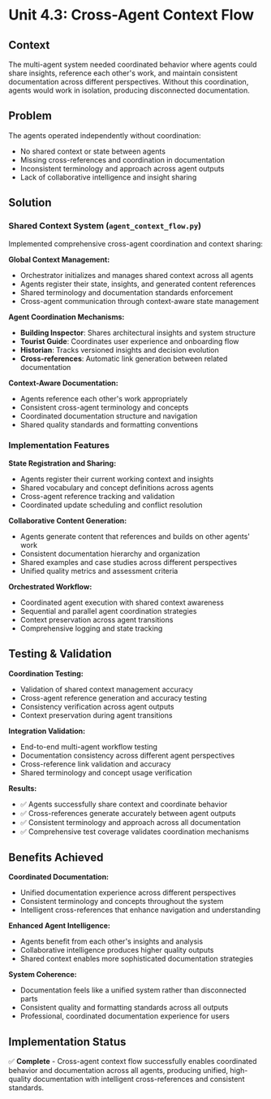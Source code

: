 # Unit 4.3: Cross-Agent Context Flow

## Context

The multi-agent system needed coordinated behavior where agents could share insights, reference each other's work, and maintain consistent documentation across different perspectives. Without this coordination, agents would work in isolation, producing disconnected documentation.

## Problem

The agents operated independently without coordination:
- No shared context or state between agents
- Missing cross-references and coordination in documentation
- Inconsistent terminology and approach across agent outputs
- Lack of collaborative intelligence and insight sharing

## Solution

### Shared Context System (`agent_context_flow.py`)

Implemented comprehensive cross-agent coordination and context sharing:

**Global Context Management:**
- Orchestrator initializes and manages shared context across all agents
- Agents register their state, insights, and generated content references
- Shared terminology and documentation standards enforcement
- Cross-agent communication through context-aware state management

**Agent Coordination Mechanisms:**
- **Building Inspector**: Shares architectural insights and system structure
- **Tourist Guide**: Coordinates user experience and onboarding flow
- **Historian**: Tracks versioned insights and decision evolution
- **Cross-references**: Automatic link generation between related documentation

**Context-Aware Documentation:**
- Agents reference each other's work appropriately
- Consistent cross-agent terminology and concepts
- Coordinated documentation structure and navigation
- Shared quality standards and formatting conventions

### Implementation Features

**State Registration and Sharing:**
- Agents register their current working context and insights
- Shared vocabulary and concept definitions across agents
- Cross-agent reference tracking and validation
- Coordinated update scheduling and conflict resolution

**Collaborative Content Generation:**
- Agents generate content that references and builds on other agents' work
- Consistent documentation hierarchy and organization
- Shared examples and case studies across different perspectives
- Unified quality metrics and assessment criteria

**Orchestrated Workflow:**
- Coordinated agent execution with shared context awareness
- Sequential and parallel agent coordination strategies
- Context preservation across agent transitions
- Comprehensive logging and state tracking

## Testing & Validation

**Coordination Testing:**
- Validation of shared context management accuracy
- Cross-agent reference generation and accuracy testing
- Consistency verification across agent outputs
- Context preservation during agent transitions

**Integration Validation:**
- End-to-end multi-agent workflow testing
- Documentation consistency across different agent perspectives
- Cross-reference link validation and accuracy
- Shared terminology and concept usage verification

**Results:**
- ✅ Agents successfully share context and coordinate behavior
- ✅ Cross-references generate accurately between agent outputs
- ✅ Consistent terminology and approach across all documentation
- ✅ Comprehensive test coverage validates coordination mechanisms

## Benefits Achieved

**Coordinated Documentation:**
- Unified documentation experience across different perspectives
- Consistent terminology and concepts throughout the system
- Intelligent cross-references that enhance navigation and understanding

**Enhanced Agent Intelligence:**
- Agents benefit from each other's insights and analysis
- Collaborative intelligence produces higher quality outputs
- Shared context enables more sophisticated documentation strategies

**System Coherence:**
- Documentation feels like a unified system rather than disconnected parts
- Consistent quality and formatting standards across all outputs
- Professional, coordinated documentation experience for users

## Implementation Status

✅ **Complete** - Cross-agent context flow successfully enables coordinated behavior and documentation across all agents, producing unified, high-quality documentation with intelligent cross-references and consistent standards.
